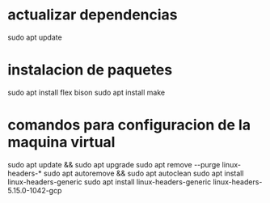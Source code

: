 # actualizar dependencias
sudo apt update

# instalacion de paquetes
sudo apt install flex bison
sudo apt install make

# comandos para configuracion de la maquina virtual
sudo apt update && sudo apt upgrade
sudo apt remove --purge linux-headers-*
sudo apt autoremove && sudo apt autoclean
sudo apt install linux-headers-generic
sudo apt install linux-headers-generic linux-headers-5.15.0-1042-gcp